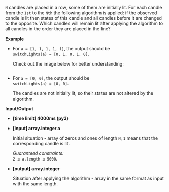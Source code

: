 <div class="markdown"><p><code>N</code> candles are placed in a row, some of them are initially lit. For each candle from the <code>1st</code> to the <code>Nth</code> the following algorithm is applied: if the observed candle is lit then states of this candle and all candles before it are changed to the opposite. Which candles will remain lit after applying the algorithm to all candles in the order they are placed in the line?</p>
<p><strong>Example</strong></p>
<ul>
<li>
<p>For <code>a = [1, 1, 1, 1, 1]</code>, the output should be<br>
<code>switchLights(a) = [0, 1, 0, 1, 0]</code>.</p>
<p>Check out the image below for better understanding:</p>
<p><img src="https://codefightsuserpics.s3.amazonaws.com/tasks/switchLights/img/example.png?_tm=1491409771765" alt=""></p>
</li>
</ul>
<ul>
<li>
<p>For <code>a = [0, 0]</code>, the output should be<br>
<code>switchLights(a) = [0, 0]</code>.</p>
<p>The candles are not initially lit, so their states are not altered by the algorithm.</p>
</li>
</ul>
<p><strong>Input/Output</strong></p>
<ul>
<li><strong>[time limit] 4000ms (py3)</strong></li>
</ul>
<ul>
<li>
<p><strong>[input] array.integer a</strong></p>
<p>Initial situation - array of zeros and ones of length <code>N</code>, <code>1</code> means that the corresponding candle is lit.</p>
<p><em>Guaranteed constraints:</em><br>
<code>2 ≤ a.length ≤ 5000</code>.</p>
</li>
<li>
<p><strong>[output] array.integer</strong></p>
<p>Situation after applying the algorithm - array in the same format as input with the same length.</p>
</li>
</ul>
</div>